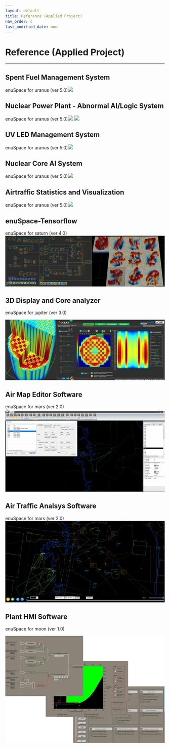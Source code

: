 ```yaml
---
layout: default
title: Reference (Applied Project)
nav_order: c
last_modified_date: now
---
```


# Reference \(Applied Project\)

---

## Spent Fuel Management System

enuSpace for uranus \(ver 5.0\)![](/assets/reference/mcs_visualization.png)

## Nuclear Power Plant - Abnormal AI/Logic System

enuSpace for uranus \(ver 5.0\)![](/assets/reference/abnormal_ai.png)
![](/assets/reference/abnormal_lg.png)

## UV LED Management System

enuSpace for uranus \(ver 5.0\)![](/assets/reference/uv_management.png)

## Nuclear Core AI System

enuSpace for uranus \(ver 5.0\)![](/assets/reference/core_ai.png)

## Airtraffic Statistics and Visualization

enuSpace for uranus \(ver 5.0\)![](/assets/reference/airtraffic_stat.png)

## enuSpace-Tensorflow

enuSpace for saturn \(ver 4.0\)![](/assets/reference/enuspace-tensorflow.png)

## 3D Display and Core analyzer

enuSpace for jupiter \(ver 3.0\)

![](./assets/reference/ocean.png)

## Air Map Editor Software

enuSpace for mars \(ver 2.0\)![](/assets/reference/enuAeroSpace.png)

## Air Traffic Analsys Software

enuSpace for mars \(ver 2.0\)![](/assets/reference/airtraffic.png)

## Plant HMI Software

enuSpace for moon \(ver 1.0\)

![](./assets/reference/plant_hmi.png)

